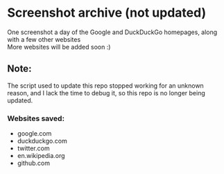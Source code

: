 # Screenshot archive (not updated)
One screenshot a day of the Google and DuckDuckGo homepages, along with a few other websites <br>
More websites will be added soon :)

## Note:
The script used to update this repo stopped working for an unknown reason, and I lack the time to debug it, so this repo is no longer being updated.

### Websites saved:
- google.com
- duckduckgo.com
- twitter.com
- en.wikipedia.org
- github.com
